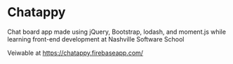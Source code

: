 # Chatappy

Chat board app made using jQuery, Bootstrap, lodash, and moment.js while learning front-end development at Nashville Software School

Veiwable at https://chatappy.firebaseapp.com/
